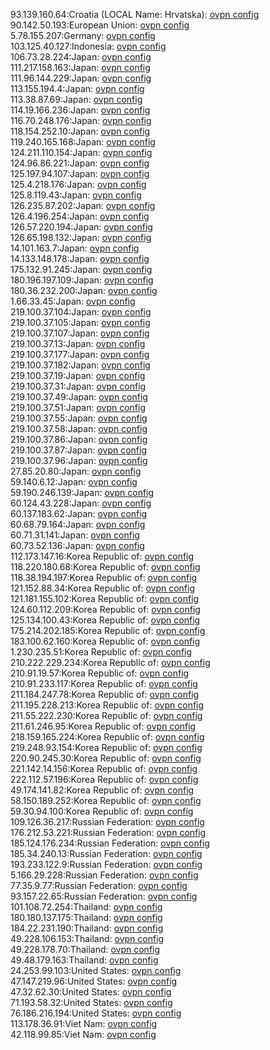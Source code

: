 93.139.160.64:Croatia (LOCAL Name: Hrvatska): [ovpn config](vpn/93_139_160_64.ovpn)  
90.142.50.193:European Union: [ovpn config](vpn/90_142_50_193.ovpn)  
5.78.155.207:Germany: [ovpn config](vpn/5_78_155_207.ovpn)  
103.125.40.127:Indonesia: [ovpn config](vpn/103_125_40_127.ovpn)  
106.73.28.224:Japan: [ovpn config](vpn/106_73_28_224.ovpn)  
111.217.158.163:Japan: [ovpn config](vpn/111_217_158_163.ovpn)  
111.96.144.229:Japan: [ovpn config](vpn/111_96_144_229.ovpn)  
113.155.194.4:Japan: [ovpn config](vpn/113_155_194_4.ovpn)  
113.38.87.69:Japan: [ovpn config](vpn/113_38_87_69.ovpn)  
114.19.166.236:Japan: [ovpn config](vpn/114_19_166_236.ovpn)  
116.70.248.176:Japan: [ovpn config](vpn/116_70_248_176.ovpn)  
118.154.252.10:Japan: [ovpn config](vpn/118_154_252_10.ovpn)  
119.240.165.168:Japan: [ovpn config](vpn/119_240_165_168.ovpn)  
124.211.110.154:Japan: [ovpn config](vpn/124_211_110_154.ovpn)  
124.96.86.221:Japan: [ovpn config](vpn/124_96_86_221.ovpn)  
125.197.94.107:Japan: [ovpn config](vpn/125_197_94_107.ovpn)  
125.4.218.176:Japan: [ovpn config](vpn/125_4_218_176.ovpn)  
125.8.119.43:Japan: [ovpn config](vpn/125_8_119_43.ovpn)  
126.235.87.202:Japan: [ovpn config](vpn/126_235_87_202.ovpn)  
126.4.196.254:Japan: [ovpn config](vpn/126_4_196_254.ovpn)  
126.57.220.194:Japan: [ovpn config](vpn/126_57_220_194.ovpn)  
126.65.198.132:Japan: [ovpn config](vpn/126_65_198_132.ovpn)  
14.101.163.7:Japan: [ovpn config](vpn/14_101_163_7.ovpn)  
14.133.148.178:Japan: [ovpn config](vpn/14_133_148_178.ovpn)  
175.132.91.245:Japan: [ovpn config](vpn/175_132_91_245.ovpn)  
180.196.197.109:Japan: [ovpn config](vpn/180_196_197_109.ovpn)  
180.36.232.200:Japan: [ovpn config](vpn/180_36_232_200.ovpn)  
1.66.33.45:Japan: [ovpn config](vpn/1_66_33_45.ovpn)  
219.100.37.104:Japan: [ovpn config](vpn/219_100_37_104.ovpn)  
219.100.37.105:Japan: [ovpn config](vpn/219_100_37_105.ovpn)  
219.100.37.107:Japan: [ovpn config](vpn/219_100_37_107.ovpn)  
219.100.37.13:Japan: [ovpn config](vpn/219_100_37_13.ovpn)  
219.100.37.177:Japan: [ovpn config](vpn/219_100_37_177.ovpn)  
219.100.37.182:Japan: [ovpn config](vpn/219_100_37_182.ovpn)  
219.100.37.19:Japan: [ovpn config](vpn/219_100_37_19.ovpn)  
219.100.37.31:Japan: [ovpn config](vpn/219_100_37_31.ovpn)  
219.100.37.49:Japan: [ovpn config](vpn/219_100_37_49.ovpn)  
219.100.37.51:Japan: [ovpn config](vpn/219_100_37_51.ovpn)  
219.100.37.55:Japan: [ovpn config](vpn/219_100_37_55.ovpn)  
219.100.37.58:Japan: [ovpn config](vpn/219_100_37_58.ovpn)  
219.100.37.86:Japan: [ovpn config](vpn/219_100_37_86.ovpn)  
219.100.37.87:Japan: [ovpn config](vpn/219_100_37_87.ovpn)  
219.100.37.96:Japan: [ovpn config](vpn/219_100_37_96.ovpn)  
27.85.20.80:Japan: [ovpn config](vpn/27_85_20_80.ovpn)  
59.140.6.12:Japan: [ovpn config](vpn/59_140_6_12.ovpn)  
59.190.246.139:Japan: [ovpn config](vpn/59_190_246_139.ovpn)  
60.124.43.228:Japan: [ovpn config](vpn/60_124_43_228.ovpn)  
60.137.183.62:Japan: [ovpn config](vpn/60_137_183_62.ovpn)  
60.68.79.164:Japan: [ovpn config](vpn/60_68_79_164.ovpn)  
60.71.31.141:Japan: [ovpn config](vpn/60_71_31_141.ovpn)  
60.73.52.136:Japan: [ovpn config](vpn/60_73_52_136.ovpn)  
112.173.147.16:Korea Republic of: [ovpn config](vpn/112_173_147_16.ovpn)  
118.220.180.68:Korea Republic of: [ovpn config](vpn/118_220_180_68.ovpn)  
118.38.194.197:Korea Republic of: [ovpn config](vpn/118_38_194_197.ovpn)  
121.152.88.34:Korea Republic of: [ovpn config](vpn/121_152_88_34.ovpn)  
121.181.155.102:Korea Republic of: [ovpn config](vpn/121_181_155_102.ovpn)  
124.60.112.209:Korea Republic of: [ovpn config](vpn/124_60_112_209.ovpn)  
125.134.100.43:Korea Republic of: [ovpn config](vpn/125_134_100_43.ovpn)  
175.214.202.185:Korea Republic of: [ovpn config](vpn/175_214_202_185.ovpn)  
183.100.62.160:Korea Republic of: [ovpn config](vpn/183_100_62_160.ovpn)  
1.230.235.51:Korea Republic of: [ovpn config](vpn/1_230_235_51.ovpn)  
210.222.229.234:Korea Republic of: [ovpn config](vpn/210_222_229_234.ovpn)  
210.91.19.57:Korea Republic of: [ovpn config](vpn/210_91_19_57.ovpn)  
210.91.233.117:Korea Republic of: [ovpn config](vpn/210_91_233_117.ovpn)  
211.184.247.78:Korea Republic of: [ovpn config](vpn/211_184_247_78.ovpn)  
211.195.228.213:Korea Republic of: [ovpn config](vpn/211_195_228_213.ovpn)  
211.55.222.230:Korea Republic of: [ovpn config](vpn/211_55_222_230.ovpn)  
211.61.246.95:Korea Republic of: [ovpn config](vpn/211_61_246_95.ovpn)  
218.159.165.224:Korea Republic of: [ovpn config](vpn/218_159_165_224.ovpn)  
219.248.93.154:Korea Republic of: [ovpn config](vpn/219_248_93_154.ovpn)  
220.90.245.30:Korea Republic of: [ovpn config](vpn/220_90_245_30.ovpn)  
221.142.14.156:Korea Republic of: [ovpn config](vpn/221_142_14_156.ovpn)  
222.112.57.196:Korea Republic of: [ovpn config](vpn/222_112_57_196.ovpn)  
49.174.141.82:Korea Republic of: [ovpn config](vpn/49_174_141_82.ovpn)  
58.150.189.252:Korea Republic of: [ovpn config](vpn/58_150_189_252.ovpn)  
59.30.94.100:Korea Republic of: [ovpn config](vpn/59_30_94_100.ovpn)  
109.126.36.217:Russian Federation: [ovpn config](vpn/109_126_36_217.ovpn)  
176.212.53.221:Russian Federation: [ovpn config](vpn/176_212_53_221.ovpn)  
185.124.176.234:Russian Federation: [ovpn config](vpn/185_124_176_234.ovpn)  
185.34.240.13:Russian Federation: [ovpn config](vpn/185_34_240_13.ovpn)  
193.233.122.9:Russian Federation: [ovpn config](vpn/193_233_122_9.ovpn)  
5.166.29.228:Russian Federation: [ovpn config](vpn/5_166_29_228.ovpn)  
77.35.9.77:Russian Federation: [ovpn config](vpn/77_35_9_77.ovpn)  
93.157.22.65:Russian Federation: [ovpn config](vpn/93_157_22_65.ovpn)  
101.108.72.254:Thailand: [ovpn config](vpn/101_108_72_254.ovpn)  
180.180.137.175:Thailand: [ovpn config](vpn/180_180_137_175.ovpn)  
184.22.231.190:Thailand: [ovpn config](vpn/184_22_231_190.ovpn)  
49.228.106.153:Thailand: [ovpn config](vpn/49_228_106_153.ovpn)  
49.228.178.70:Thailand: [ovpn config](vpn/49_228_178_70.ovpn)  
49.48.179.163:Thailand: [ovpn config](vpn/49_48_179_163.ovpn)  
24.253.99.103:United States: [ovpn config](vpn/24_253_99_103.ovpn)  
47.147.219.96:United States: [ovpn config](vpn/47_147_219_96.ovpn)  
47.32.62.30:United States: [ovpn config](vpn/47_32_62_30.ovpn)  
71.193.58.32:United States: [ovpn config](vpn/71_193_58_32.ovpn)  
76.186.216.194:United States: [ovpn config](vpn/76_186_216_194.ovpn)  
113.178.36.91:Viet Nam: [ovpn config](vpn/113_178_36_91.ovpn)  
42.118.99.85:Viet Nam: [ovpn config](vpn/42_118_99_85.ovpn)  
